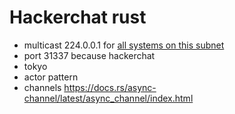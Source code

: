 # Hackerchat rust

- multicast 224.0.0.1 for [all systems on this subnet](https://www.iana.org/assignments/multicast-addresses/multicast-addresses.xhtml)
- port 31337 because hackerchat
- tokyo
- actor pattern
- channels https://docs.rs/async-channel/latest/async_channel/index.html
